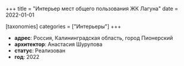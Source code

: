 +++
title = "Интерьер мест общего пользования ЖК Лагуна"
date = 2022-01-01

[taxonomies]
categories = ["Интерьеры"]
+++

- **адрес**: Россия, Калининградская область, город Пионерский
- **архитектор**: Анастасия Шурупова
- **статус**: Реализован
- **год**: 2022
